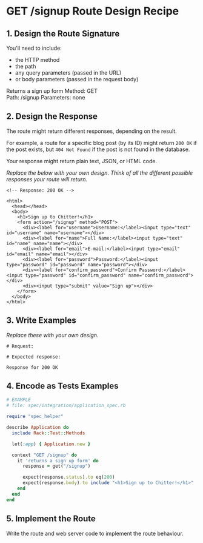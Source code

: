 # GET /signup Route Design Recipe

## 1. Design the Route Signature

You'll need to include:
  * the HTTP method
  * the path
  * any query parameters (passed in the URL)
  * or body parameters (passed in the request body)

  Returns a sign up form 
  Method: GET  
  Path: /signup
  Parameters: none

## 2. Design the Response

The route might return different responses, depending on the result.

For example, a route for a specific blog post (by its ID) might return `200 OK` if the post exists, but `404 Not Found` if the post is not found in the database.

Your response might return plain text, JSON, or HTML code. 

_Replace the below with your own design. Think of all the different possible responses your route will return._

```
<!-- Response: 200 OK -->

<html>
  <head></head>
  <body>
    <h1>Sign up to Chitter!</h1>
    <form action="/signup" method="POST">
      <div><label for="username">Username:</label><input type="text" id="username" name="username"></div>
      <div><label for="name">Full Name:</label><input type="text" id="name" name="name"></div>
      <div><label for="email">E-mail:</label><input type="email" id="email" name="email"></div>
      <div><label for="password">Password:</label><input type="password" id="password" name="password"></div>
      <div><label for="confirm_password">Confirm Password:</label><input type="password" id="confirm_password" name="confirm_password"></div>
      <div><input type="submit" value="Sign up"></div>
    </form>
  </body>
</html>
```

## 3. Write Examples

_Replace these with your own design._

```
# Request:

# Expected response:

Response for 200 OK
```

## 4. Encode as Tests Examples

```ruby
# EXAMPLE
# file: spec/integration/application_spec.rb

require "spec_helper"

describe Application do
  include Rack::Test::Methods

  let(:app) { Application.new }

  context "GET /signup" do
    it 'returns a sign up form' do
      response = get("/signup")

      expect(response.status).to eq(200)
      expect(response.body).to include "<h1>Sign up to Chitter!</h1>"
    end
  end
end
```

## 5. Implement the Route

Write the route and web server code to implement the route behaviour.